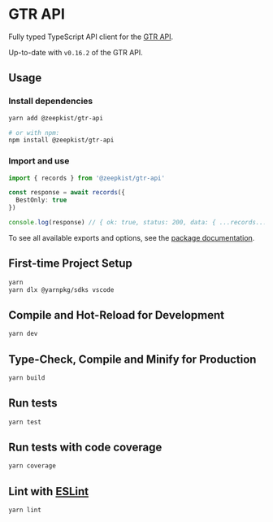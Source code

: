 # GTR API

Fully typed TypeScript API client for the [GTR API](https://api.zeepkist-gtr.com).

Up-to-date with `v0.16.2` of the GTR API.

## Usage

### Install dependencies

```sh
yarn add @zeepkist/gtr-api

# or with npm:
npm install @zeepkist/gtr-api
```

### Import and use

```ts
import { records } from '@zeepkist/gtr-api'

const response = await records({
  BestOnly: true
})

console.log(response) // { ok: true, status: 200, data: { ...records... } }
```

To see all available exports and options, see the [package documentation](https://zeepkist.github.io/gtr-api).

## First-time Project Setup

```sh
yarn
yarn dlx @yarnpkg/sdks vscode
```

## Compile and Hot-Reload for Development

```sh
yarn dev
```

## Type-Check, Compile and Minify for Production

```sh
yarn build
```

## Run tests

```sh
yarn test
```

## Run tests with code coverage

```sh
yarn coverage
```

## Lint with [ESLint](https://eslint.org/)

```sh
yarn lint
```
